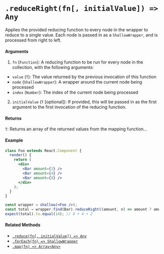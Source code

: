 # `.reduceRight(fn[, initialValue]) => Any`

Applies the provided reducing function to every node in the wrapper to reduce to a single value.
Each node is passed in as a `ShallowWrapper`, and is processed from right to left.


#### Arguments

1. `fn` (`Function`): A reducing function to be run for every node in the collection, with the
following arguments:
  - `value` (`T`): The value returned by the previous invocation of this function
  - `node` (`ShallowWrapper`): A wrapper around the current node being processed
  - `index` (`Number`): The index of the current node being processed

2. `initialValue` (`T` [optional]): If provided, this will be passed in as the first argument to the
first invocation of the reducing function.



#### Returns

`T`: Returns an array of the returned values from the mapping function...



#### Example

```jsx
class Foo extends React.Component {
  render() {
    return (
      <div>
        <Bar amount={2} />
        <Bar amount={4} />
        <Bar amount={8} />
      </div>
    );
  }
}
```

```jsx
const wrapper = shallow(<Foo />);
const total = wrapper.find(Bar).reduceRight((amount, n) => amount ? amount + n.prop('amount') : n.prop('amount'));
expect(total).to.equal(14); // 8 + 4 + 2
```


#### Related Methods

- [`.reduce(fn[, initialValue]) => Any`](reduce.md)
- [`.forEach(fn) => ShallowWrapper`](forEach.md)
- [`.map(fn) => Array<Any>`](map.md)

